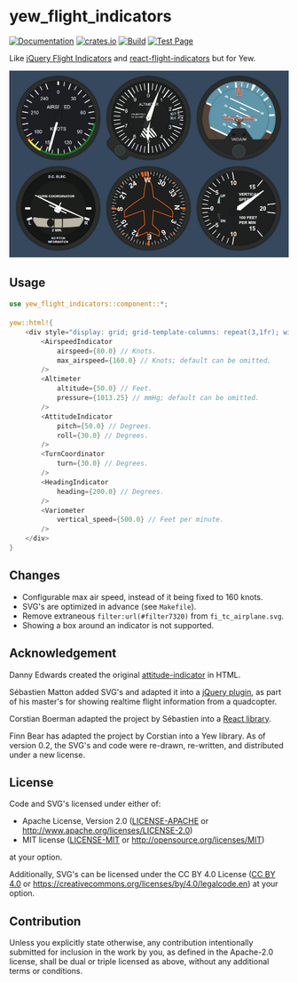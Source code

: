 # yew_flight_indicators

[![Documentation](https://docs.rs/yew_confetti/badge.svg)](https://docs.rs/yew_flight_indicators)
[![crates.io](https://img.shields.io/crates/v/yew_flight_indicators.svg)](https://crates.io/crates/yew_flight_indicators)
[![Build](https://github.com/finnbear/yew_flight_indicators/actions/workflows/build.yml/badge.svg)](https://github.com/finnbear/yew_flight_indicators/actions/workflows/build.yml) 
[![Test Page](https://img.shields.io/badge/Test-page-green)](https://finnbear.github.io/yew_flight_indicators/)

Like [jQuery Flight Indicators](https://github.com/sebmatton/jQuery-Flight-Indicators) and [react-flight-indicators](https://github.com/skyhop/react-flight-indicators) but for Yew.

![example](/example.png)

## Usage

```rust
use yew_flight_indicators::component::*;

yew::html!{
    <div style="display: grid; grid-template-columns: repeat(3,1fr); width: min-content;">
        <AirspeedIndicator
            airspeed={80.0} // Knots.
            max_airspeed={160.0} // Knots; default can be omitted.
        />
        <Altimeter
            altitude={50.0} // Feet.
            pressure={1013.25} // mmHg; default can be omitted.
        />
        <AttitudeIndicator
            pitch={50.0} // Degrees.
            roll={30.0} // Degrees.
        />
        <TurnCoordinator
            turn={30.0} // Degrees.
        />
        <HeadingIndicator
            heading={200.0} // Degrees.
        />
        <Variometer
            vertical_speed={500.0} // Feet per minute.
        />
    </div>
}
```

## Changes

- Configurable max air speed, instead of it being fixed to 160 knots.
- SVG's are optimized in advance (see `Makefile`).
- Remove extraneous `filter:url(#filter7320)` from `fi_tc_airplane.svg`.
- Showing a box around an indicator is not supported.

## Acknowledgement

Danny Edwards created the original [attitude-indicator](https://gitlab.com/DannyEdwards/attitude-indicator) in HTML.

Sébastien Matton added SVG's and adapted it into a [jQuery plugin](https://github.com/sebmatton/jQuery-Flight-Indicators), as part of his master's for showing realtime flight information from a quadcopter.

Corstian Boerman adapted the project by Sébastien into a [React library](https://github.com/skyhop/react-flight-indicators).

Finn Bear has adapted the project by Corstian into a Yew library. As of version 0.2, the
SVG's and code were re-drawn, re-written, and distributed under a new license.

## License

Code and SVG's licensed under either of:

 * Apache License, Version 2.0
   ([LICENSE-APACHE](LICENSE-APACHE) or http://www.apache.org/licenses/LICENSE-2.0)
 * MIT license
   ([LICENSE-MIT](LICENSE-MIT) or http://opensource.org/licenses/MIT)

at your option.

Additionally, SVG's can be licensed under the CC BY 4.0 License ([CC BY 4.0](src/svg_src/LICENSE-CC-BY) or https://creativecommons.org/licenses/by/4.0/legalcode.en) at your option.

## Contribution

Unless you explicitly state otherwise, any contribution intentionally submitted
for inclusion in the work by you, as defined in the Apache-2.0 license, shall be
dual or triple licensed as above, without any additional terms or conditions.